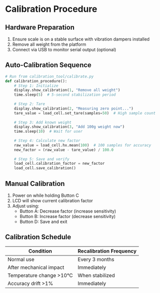 # Calibration Procedure

## Hardware Preparation
1. Ensure scale is on a stable surface with vibration dampers installed
2. Remove all weight from the platform
3. Connect via USB to monitor serial output (optional)

## Auto-Calibration Sequence
```python
# Run from calibration_tool/calibrate.py
def calibration_procedure():
    # Step 1: Initialize
    display.show_calibration(1, "Remove all weight")
    time.sleep(5)  # 5-second stabilization period
    
    # Step 2: Tare
    display.show_calibration(2, "Measuring zero point...")
    tare_value = load_cell.set_tare(samples=50)  # High sample count
    
    # Step 3: Add known weight
    display.show_calibration(3, "Add 100g weight now")
    time.sleep(10)  # Wait for user
    
    # Step 4: Calculate new factor
    raw_value = load_cell.hx.mean(100)  # 100 samples for accuracy
    new_factor = (raw_value - tare_value) / 100.0
    
    # Step 5: Save and verify
    load_cell.calibration_factor = new_factor
    load_cell.save_calibration()
```

## Manual Calibration
1. Power on while holding Button C
2. LCD will show current calibration factor
3. Adjust using:
   - Button A: Decrease factor (increase sensitivity)
   - Button B: Increase factor (decrease sensitivity)
   - Button D: Save and exit

## Calibration Schedule
| Condition | Recalibration Frequency |
|-----------|-------------------------|
| Normal use | Every 3 months |
| After mechanical impact | Immediately |
| Temperature change >10°C | When stabilized |
| Accuracy drift >1% | Immediately |
